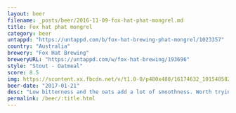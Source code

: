 ```yaml
---
layout: beer
filename: _posts/beer/2016-11-09-fox-hat-phat-mongrel.md
title: Fox hat phat mongrel
category: beer
untappd: "https://untappd.com/b/fox-hat-brewing-phat-mongrel/1023357"
country: "Australia"
brewery: "Fox Hat Brewing"
breweryURL: "https://untappd.com/w/fox-hat-brewing/193696"
style: "Stout - Oatmeal"
score: 8.5
img: https://scontent.xx.fbcdn.net/v/t1.0-0/p480x480/16174632_10154858222618745_215658299512381499_n.jpg?oh=3dd75a507955498ef2495bf193f5fcf9&oe=592FB0C3
beer-date: "2017-01-21"
desc: "Low bitterness and the oats add a lot of smoothness. Worth trying even if you're not a fan of stouts. As it goes down the creaminess becomes more evident"
permalink: /beer/:title.html
---
```

